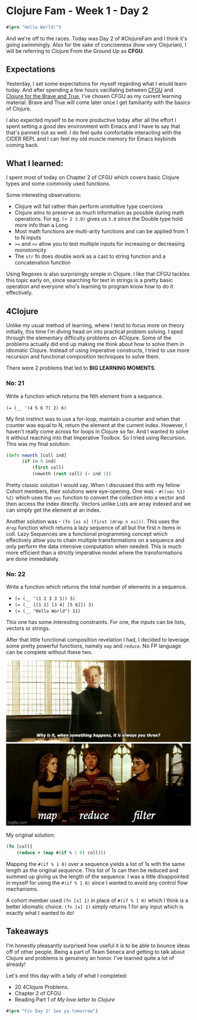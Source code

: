 # Clojure Fam - Week 1 - Day 2

```clojure
#(prn "Hello World!")
```
And we're off to the races. Today was Day 2 of #ClojureFam and I think it's going swimmingly.
Also for the sake of conciseness (how very Clojurian), I will be referring to Clojure From the Ground Up as **CFGU**.

## Expectations

Yesterday, I set some expectations for myself regarding what I would learn today. And after spending a few hours vacillating between
[CFGU](https://aphyr.com/posts/301-clojure-from-the-ground-up-welcome) and [Clojure for the Brave and True](https://braveclojure.com),
I've chosen CFGU as my current learning material. Brave and True will come later once I get familiarity with the basics of Clojure.

I also expected myself to be more productive today after all the effort I spent setting a good dev environment with Emacs and I have to say that
that's panned out as well. 
I do feel quite comfortable interacting with the CIDER REPL and I can feel my old muscle memory for Emacs keybinds coming back.

## What I learned:

I spent most of today on Chapter 2 of CFGU which covers basic Clojure types and some commonly used functions.

Some interesting observations:

* Clojure will fail rather than perform unintuitive type coercions
* Clojure aims to preserve as much information as possible during math operations. For eg. `(+ 2 3.0)` gives us `5.0` since the Double type hold more info than a Long.
* Most math functions are multi-arity functions and can be applied from 1 to N inputs
* `>=` and `<=` allow you to test multiple inputs for increasing or decreasing monotonicity
* The `str` fn does double work as a cast to string function and a concatenation function

Using Regexes is also surprisingly simple in Clojure. I like that CFGU tackles this topic early on, since searching for text in strings is a pretty
basic operation and everyone who's learning to program know how to do it effectively.

## 4Clojure

Unlike my usual method of learning, where I tend to focus more on theory initially, this time I'm diving head on into practical problem solving.
I sped through the elementary difficulty problems on 4Clojure. Some of the problems actually did end up making me think about how to solve them
in idiomatic Clojure. Instead of using imperative constructs, I tried to use more recursion and functional composition techniques to solve them.

There were 2 problems that led to **BIG LEARNING MOMENTS**.

### No: 21

Write a function which returns the Nth element from a sequence.

`(= (__ '(4 5 6 7) 2) 6)`

My first instinct was to use a for-loop, maintain a counter and when that counter was equal to N, return the element at the current index.
However, I haven't really come across for loops in Clojure so far. And I wanted to solve it without reaching into that Imperative Toolbox.
So I tried using Recursion. This was my final solution:

```clojure
(defn newnth [coll ind] 
      (if (= 0 ind) 
          (first coll) 
          (newnth (rest coll) (- ind 1))
```

Pretty classic solution I would say. When I discussed this with my fellow Cohort members, their solutions were eye-opening.
One was - `#((vec %1) %2)` which uses the `vec` function to convert the collection into a vector and then access the index directly.
Vectors unlike Lists are array indexed and we can simply get the element at an index.

Another solution was - `(fn [xs n] (first (drop n xs)))`. This uses the `drop` function which returns a lazy sequence of all but the first n items in coll.
Lazy Sequences are a functional programming concept which effectively allow you to chain multiple transformations on a sequence and only perform
the data intensive computation when needed. This is much more efficient than a strictly imperative model where the transformations are done immediately.

### No: 22

Write a function which returns the total number of elements in a sequence.
* `(= (__ '(1 2 3 3 1)) 5)`
* `(= (__ [[1 2] [3 4] [5 6]]) 3)`
* `(= (__ "Hello World") 11)`

This one has some interesting constraints. For one, the inputs can be lists, vectors or strings.

After that little functional composition revelation I had, I decided to leverage some pretty powerful functions, namely `map` and `reduce`.
No FP language can be complete without these two.

![three-fp](week1/assets/always-you-three.png)

My original solution:

```clojure
(fn [coll] 
    (reduce + (map #(if % 1 0) coll)))
```

Mapping the `#(if % 1 0)` over a sequence yields a list of 1s with the same length as the original sequence. This list of 1s can then be reduced and summed up
giving us the length of the sequence. I was a little disappointed in myself for using the `#(if % 1 0)` since I wanted to avoid any control flow mechanisms.

A cohort member used `(fn [x] 1)` in place of `#(if % 1 0)` which I think is a better idiomatic choice. `(fn [x] 1)` simply returns 1 for any input which is
exactly what I wanted to do!

## Takeaways

I'm honestly pleasantly surprised how useful it is to be able to bounce ideas off of other people. Being a part of Team Seneca and getting to talk about Clojure
and problems is genuinely an honor. I've learned quite a lot of already!

Let's end this day with a tally of what I completed:

- 20 4Clojure Problems.
- Chapter 2 of CFGU
- Reading Part 1 of *My love letter to Clojure*

```clojure
#(prn "Fin Day 2! See ya tomorrow")
```
